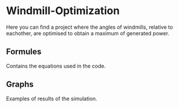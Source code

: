 # Windmill-Optimization
Here you can find a project where the angles of windmills, relative to eachother, are optimised to obtain a maximum of generated power.

## Formules
Contains the equations used in the code.

## Graphs
Examples of results of the simulation.
